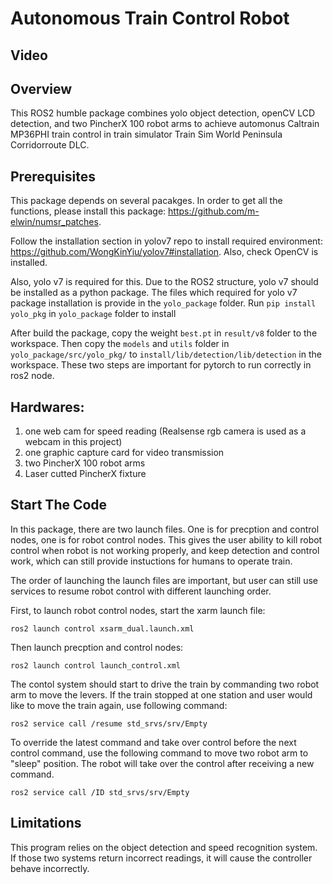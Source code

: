 # Autonomous Train Control Robot

## Video


## Overview
This ROS2 humble package combines yolo object detection, openCV LCD detection, and two PincherX 100 robot arms to achieve automonus Caltrain MP36PHI train control in train simulator Train Sim World Peninsula Corridorroute DLC.

## Prerequisites
This package depends on several pacakges. In order to get all the functions, please install this package: https://github.com/m-elwin/numsr_patches.

Follow the installation section in yolov7 repo to install required environment: https://github.com/WongKinYiu/yolov7#installation. Also, check OpenCV is installed.

Also, yolo v7 is required for this. Due to the ROS2 structure, yolo v7 should be installed as a python package. The files which required for yolo v7 package installation is provide in the `yolo_package` folder. Run `pip install yolo_pkg` in `yolo_package` folder to install

After build the package, copy the weight `best.pt` in `result/v8` folder to the workspace. Then copy the `models` and `utils` folder in `yolo_package/src/yolo_pkg/` to `install/lib/detection/lib/detection` in the workspace. These two steps are important for pytorch to run correctly in ros2 node.

## Hardwares:
1. one web cam for speed reading (Realsense rgb camera is used as a webcam in this project)
2. one graphic capture card for video transmission
3. two PincherX 100 robot arms
4. Laser cutted PincherX fixture

## Start The Code

In this package, there are two launch files. One is for precption and control nodes, one is for robot control nodes. This gives the user ability to kill robot control when robot is not working properly, and keep detection and control work, which can still provide instuctions for humans to operate train. 

The order of launching the launch files are important, but user can still use services to resume robot control with different launching order.

First, to launch robot control nodes, start the xarm launch file:

`ros2 launch control xsarm_dual.launch.xml`

Then launch precption and control nodes:

`ros2 launch control launch_control.xml`

The contol system should start to drive the train by commanding two robot arm to move the levers.
If the train stopped at one station and user would like to move the train again, use following command:

`ros2 service call /resume std_srvs/srv/Empty`

To override the latest command and take over control before the next control command, use the following command to move two robot arm to "sleep" position. The robot will take over the control after receiving a new command.

`ros2 service call /ID std_srvs/srv/Empty`


## Limitations

This program relies on the object detection and speed recognition system. If those two systems return incorrect readings, it will cause the controller behave incorrectly.



